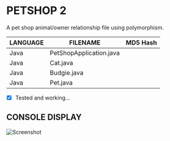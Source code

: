 # PETSHOP 2
A pet shop animal/owner relationship file using polymorphism.

| LANGUAGE | FILENAME | MD5 Hash |
|------    |------    | -------  |
| Java | PetShopApplication.java |  |
| Java | Cat.java |  |
| Java | Budgie.java | | 
| Java | Pet.java | | 

- [x] Tested and working...

## CONSOLE DISPLAY
![Screenshot](SceenShot.jpg)
